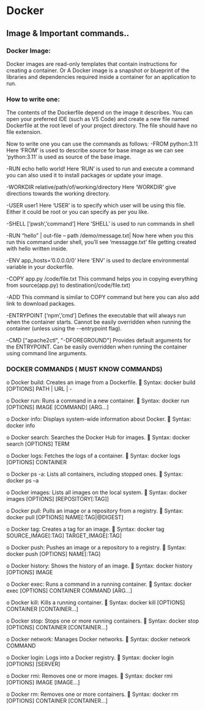 # Docker
## Image & Important commands.. 
### Docker Image:
Docker images are read-only templates that contain instructions for creating a container. 
Or
A Docker image is a snapshot or blueprint of the libraries and dependencies required inside a container for an application to run.
### How to write one:
The contents of the Dockerfile depend on the image it describes. You can open your preferred IDE (such as VS Code) and create a new file named Dockerfile at the root level of your project directory. The file should have no file extension.

Now to write one you can use the commands as follows:
-FROM python:3.11  
Here ‘FROM’ is used to describe source  for base image as we can see ‘python:3.11’ is used as source of the  base image.

-RUN echo hello world!
Here ‘RUN’ is used to run and execute a command you can also used it to install packages or update your image.

-WORKDIR relative/path/of/working/directory
Here ‘WORKDIR’ give directions towards the working directory. 

-USER user1
Here ‘USER’ is to specify which user will be using this file. Either it could be root or you can specify as per you like.
 
-SHELL [‘pwsh’,’command’]
Here ‘SHELL’ is used to run commands in shell
 
-RUN “hello” | out-file – path /demo/message.txt|
Now here when you this run this command under shell, you’ll see ‘messagge.txt’ file getting created with hello written inside.
 
-ENV app_hosts=’0.0.0.0/0’
Here ‘ENV’  is used to declare environmental variable in your dockerfile.
 
 -COPY app.py /code/file.txt
This command helps you in copying everything from source(app.py) to destination(/code/file.txt)
 
-ADD <linkofanypakageyouwantoinstall>
This command is similar to COPY command but here you can also add link to download packages. 
 
-ENTRYPOINT [‘npm’,’cmd’]
Defines the executable that will always run when the container starts. Cannot be easily overridden when running the container (unless using the --entrypoint flag).
 
-CMD ["apache2ctl", "-DFOREGROUND"]
Provides default arguments for the ENTRYPOINT. Can be easily overridden when running the container using command line arguments.

### DOCKER COMMANDS ( MUST KNOW COMMANDS)
o	Docker build: Creates an image from a Dockerfile.
	Syntax: docker build [OPTIONS] PATH | URL | -

o	Docker run: Runs a command in a new container.
	Syntax: docker run [OPTIONS] IMAGE [COMMAND] [ARG...]

o	Docker info: Displays system-wide information about Docker.
	Syntax: docker info

o	Docker search: Searches the Docker Hub for images.
	Syntax: docker search [OPTIONS] TERM


o	Docker logs: Fetches the logs of a container.
	Syntax: docker logs [OPTIONS] CONTAINER

o	Docker ps -a: Lists all containers, including stopped ones.
	Syntax: docker ps –a

o	Docker images: Lists all images on the local system.
	Syntax: docker images [OPTIONS] [REPOSITORY[:TAG]]

o	Docker pull: Pulls an image or a repository from a registry.
	Syntax: docker pull [OPTIONS] NAME[:TAG|@DIGEST]

o	Docker tag: Creates a tag for an image.
	Syntax: docker tag SOURCE_IMAGE[:TAG] TARGET_IMAGE[:TAG]

o	Docker push: Pushes an image or a repository to a registry.
	Syntax: docker push [OPTIONS] NAME[:TAG]

o	Docker history: Shows the history of an image.
	Syntax: docker history [OPTIONS] IMAGE

o	Docker exec: Runs a command in a running container.
	Syntax: docker exec [OPTIONS] CONTAINER COMMAND [ARG...]

o	Docker kill: Kills a running container.
	Syntax: docker kill [OPTIONS] CONTAINER [CONTAINER...]

o	Docker stop: Stops one or more running containers.
	Syntax: docker stop [OPTIONS] CONTAINER [CONTAINER...]

o	Docker network: Manages Docker networks.
	Syntax: docker network COMMAND

o	Docker login: Logs into a Docker registry.
	Syntax: docker login [OPTIONS] [SERVER]

o	Docker rmi: Removes one or more images.
	Syntax: docker rmi [OPTIONS] IMAGE [IMAGE...]

o	Docker rm: Removes one or more containers.
	Syntax: docker rm [OPTIONS] CONTAINER [CONTAINER...]
